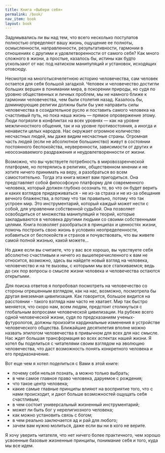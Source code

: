 ```yaml
---
title: Книга «Выбери себя»
permalink: /book/
nav_item: book
layout: book
---
```


Задумывались ли вы над тем, что всего несколько постулатов полностью определяют вашу жизнь, ощущение ее полноты,
осмысленности, направленности, результативности, гармонии в отношениях с другими и удовлетворенности от самого
себя? Как много сложного в жизни, а простые, казалось бы, истины как будто ускользают от нас под натиском
манипуляций и установок, исходящих отовсюду.
    
Несмотря на многотысячелетнюю историю человечества, сам человек остается для себя большой загадкой. Человек и
человечество достигли больших вершин в понимании мира, в покорении природы, но судя по уровню общественных и
личных проблем, мы не намного ближе к гармонии человечества, чем были столетия назад. Казалось бы, доминирующие
религии должны были бы уже направить силы человечества в созидательное русло и поставить самого человека на
счастливый путь, но пока наша жизнь — прямое опровержение этому. Люди погрязли в конфликтах на всех уровнях —
как на уровне межличностного общения, так и на уровне противостояния, а иногда и ненависти целых народов. Нас
окружает огромное количество несчастных людей, мы даже видим несчастные страны. Огромная часть людей (если не
абсолютное большинство) живут в состоянии постоянного беспокойства, неуверенности, зависимости от других и
неосознаваемого раздражения и неудовлетворенности от жизни.

Возможно, что вы чувствуете потребность в мировоззренческой платформе, но потерялись в религиях, общественном
мнении и не хотите ничего принимать на веру, а разобраться во всем самостоятельно. Тогда эта книга может вам
пригодиться. Она представляет собой философскую платформу для современного человека, который должен глубоко
осознать то, во что он будет верить и каких взглядов придерживаться - не из-за страха и не из-за обещания
вечного блаженства, а потому что так правильно, потому что так устроен мир. Это инструментарий, который каждый
может нести с собой, для управлении собственной судьбой. Она позволяет освободиться от множества манипуляций и
теорий, которые закладываются в человека другими людьми со своими собственными целями. Книга позволяет
разобраться в принципах и ценностях жизни, помочь построить свою жизнь в условиях неопределенности, избавиться
от беспокойств и страхов и почувствовать, что вы живете самой полной жизнью, какой можете…

Но даже если вы считаете, что у вас все хорошо, вы чувствуете себя абсолютно счастливым и ничего из
вышеперечисленного к вам не относится, возможно, здесь вы найдете новый взгляд на человека, человечество и на те
вызовы, с которыми мы все сталкиваемся; ведь до сих пор вопросы о смысле жизни человека и человечества остаются
открытыми.

Для поиска ответов я попробовал посмотреть на человечество со стороны отрешенным взглядом, как на нас, возможно,
посмотрела бы другая внеземная цивилизация. Как говорится, большое видится на расстоянии - такого взгляда нам
часто не хватает. Мир так быстро меняется, что скоро нам, всем людям, предстоит столкнуться с глобальным
вопросами человеческой цивилизации. На рубеже всего одной человеческой жизни, судя по предсказаниям
ученых-футурологов, должны произойти кардинальные изменения в устройстве человеческого общества. Ближайшие
десятилетия вполне можно назвать эпилогом человечества в привычном для всех для нас смысле. Нас ждет большая
трансформация во всех аспектах нашей жизни. Я хотел бы поделиться с читателями своим взглядом на эволюцию
человечества, что даст возможность понять конкретного человека и его предназначение.
    
Вот еще чем я хотел поделиться с Вами в этой книге:

* почему себя нельзя познать, а можно только выбрать;
* в чем самое главное право человека, даруемое с рождения;
* что такое центр человека;
* какие самые главные принципы влияют на восприятие того, что с нами происходит, и дают больше возможностей ощущать 
  себя счастливым;
* в чем состоит универсальный жизненный инструментарий;
* может ли быть бог у нерелигиозного человека;
* как можно установить связь с богом;
* в чем реально заключается ад и рай для любого;
* зачем вам нужно молиться, даже если вы ни в кого не верите.

Я хочу уверить читателя, что нет ничего более практичного, чем хорошо усвоенные базовые
жизненные принципы, понимание себя и того, куда мы все идем.
